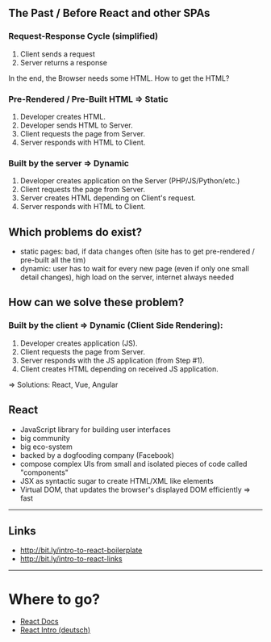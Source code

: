## The Past / Before React and other SPAs

### Request-Response Cycle (simplified)

1. Client sends a request
1. Server returns a response

In the end, the Browser needs some HTML. How to get the HTML?

### Pre-Rendered / Pre-Built HTML => Static

1. Developer creates HTML.
1. Developer sends HTML to Server.
1. Client requests the page from Server.
1. Server responds with HTML to Client.

### Built by the server => Dynamic

1. Developer creates application on the Server (PHP/JS/Python/etc.)
1. Client requests the page from Server.
1. Server creates HTML depending on Client's request.
1. Server responds with HTML to Client.

## Which problems do exist?

- static pages: bad, if data changes often (site has to get pre-rendered / pre-built all the tim)
- dynamic: user has to wait for every new page (even if only one small detail changes), high load on the server, internet always needed

## How can we solve these problem?

### Built by the client => Dynamic (Client Side Rendering):

1. Developer creates application (JS).
1. Client requests the page from Server.
1. Server responds with the JS application (from Step #1).
1. Client creates HTML depending on received JS application.

=> Solutions: React, Vue, Angular

## React

- JavaScript library for building user interfaces
- big community
- big eco-system
- backed by a dogfooding company (Facebook)
- compose complex UIs from small and isolated pieces of code called "components"
- JSX as syntactic sugar to create HTML/XML like elements
- Virtual DOM, that updates the browser's displayed DOM efficiently => fast

---

## Links

- http://bit.ly/intro-to-react-boilerplate
- http://bit.ly/intro-to-react-links

---

# Where to go?

- [React Docs](https://reactjs.org/docs/getting-started.html)
- [React Intro (deutsch)](https://www.youtube.com/playlist?list=PLVyp9714_1yLU8EUh4FbOoGPnvsNcAqyB)
